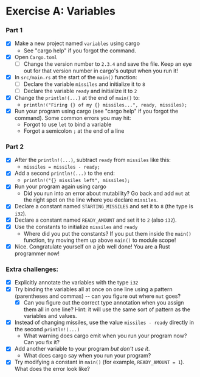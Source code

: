 # Exercise A: Variables

### Part 1

- [x] Make a new project named `variables` using cargo
  - See "cargo help" if you forgot the command.
- [x] Open `Cargo.toml`
  - [ ] Change the version number to `2.3.4` and save the file. Keep an eye out for that version number in cargo's output when you run it!
- [x] In `src/main.rs` at the start of the `main()` function:
  - [ ] Declare the variable `missiles` and initialize it to `8`
  - [ ] Declare the variable `ready` and initialize it to `2`
- [x] Change the `println!(...)` at the end of `main()` to:
  - `println!("Firing {} of my {} missiles...", ready, missiles);`
- [x] Run your program using cargo (see "cargo help" if you forgot the command).
      Some common errors you may hit:
  - Forgot to use `let` to bind a variable
  - Forgot a semicolon `;` at the end of a line

### Part 2

- [x] After the `println!(...)`, subtract `ready` from `missiles` like this:
  - `missiles = missiles - ready;`
- [x] Add a second `println!(...)` to the end:
  - `println!("{} missiles left", missiles);`
- [x] Run your program again using cargo
  - Did you run into an error about mutability? Go back and add `mut` at the right spot on the line where you declare `missiles`.
- [x] Declare a constant named `STARTING_MISSILES` and set it to `8` (the type is `i32`).
- [x] Declare a constant named `READY_AMOUNT` and set it to `2` (also `i32`).
- [x] Use the constants to initialize `missiles` and `ready`
  - Where did you put the constants? If you put them inside the `main()` function, try moving them up above `main()` to module scope!
- [x] Nice. Congratulate yourself on a job well done! You are a Rust programmer now!

### Extra challenges:

- [x] Explicitly annotate the variables with the type `i32`
- [x] Try binding the variables all at once on one line using a pattern (parentheses and commas) -- can you figure out where `mut` goes?
  - [x] Can you figure out the correct type annotation when you assign them all in one line? Hint: it will use the same sort of pattern as the variables and values.
- [x] Instead of changing missiles, use the value `missiles - ready` directly in the second `println!(...)`
  - What warning does cargo emit when you run your program now? Can you fix it?
- [x] Add another variable to your program _but don't use it_.
  - What does cargo say when you run your program?
- [x] Try modifying a constant in `main()` (for example, `READY_AMOUNT = 1`). What does the error look like?
